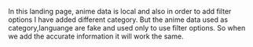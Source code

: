 In this landing page, anime data is local and also in order to add filter options I have added different category. But the anime 
data used as category,languange are fake and used only to use filter options. So when we add the accurate information it will work 
the same.
